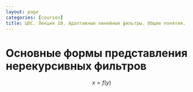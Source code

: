 ```yaml
---
layout: page
categories: [courses]
title: ЦОС. Лекция 10. Адаптивные линейные фильтры. Общие понятия.
---
```


# Основные формы представления нерекурсивных фильтров

$$
\begin{equation}
x=f(y)\tag{1}
\end{equation}
$$
